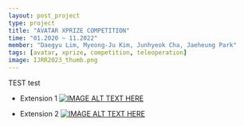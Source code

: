 ```yaml
---
layout: post_project
type: project
title: "AVATAR XPRIZE COMPETITION"
time: "01.2020 ~ 11.2022"
member: "Daegyu Lim, Myeong-Ju Kim, Junhyeok Cha, Jaeheung Park"
tags: [avatar, xprize, competition, teleoperation]
image: IJRR2023_thumb.png
---
```

TEST
test

- Extension 1
[![IMAGE ALT TEXT HERE](http://img.youtube.com/vi/Z8Psm5RKFxk/0.jpg)](http://www.youtube.com/watch?v=Z8Psm5RKFxk)

- Extension 2
[![IMAGE ALT TEXT HERE](http://img.youtube.com/vi/ZpnMEjvGsaQ/0.jpg)](http://www.youtube.com/watch?v=ZpnMEjvGsaQ)
